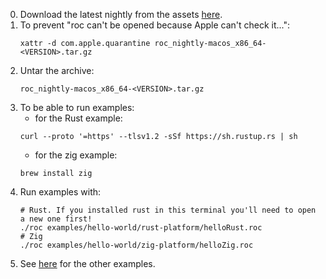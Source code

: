 0. Download the latest nightly from the assets [here](https://github.com/rtfeldman/roc/releases).
0. To prevent "roc can't be opened because Apple can't check it...":
    ```
    xattr -d com.apple.quarantine roc_nightly-macos_x86_64-<VERSION>.tar.gz 
    ```
0. Untar the archive:
    ```
    roc_nightly-macos_x86_64-<VERSION>.tar.gz 
    ```
0. To be able to run examples:
    - for the Rust example:
    ```
    curl --proto '=https' --tlsv1.2 -sSf https://sh.rustup.rs | sh
    ```
    - for the zig example:
    ```
    brew install zig
    ```
0. Run examples with:
    ```
    # Rust. If you installed rust in this terminal you'll need to open a new one first!
    ./roc examples/hello-world/rust-platform/helloRust.roc
    # Zig
    ./roc examples/hello-world/zig-platform/helloZig.roc
    ```
0. See [here](../README.md#examples) for the other examples.